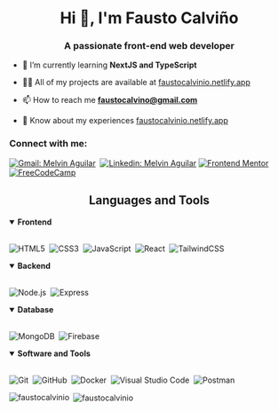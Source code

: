 <h1 align="center">Hi 👋, I'm Fausto Calviño</h1>
<h3 align="center">A passionate front-end web developer</h3>


- 🌱 I’m currently learning **NextJS and TypeScript**

- 👨‍💻 All of my projects are available at [faustocalvinio.netlify.app](https://faustocalvinio.netlify.app/)

- 📫 How to reach me **faustocalvino@gmail.com**

- 📄 Know about my experiences [faustocalvinio.netlify.app](https://faustocalvinio.netlify.app/)

<h3 align="left">Connect with me:</h3>
<p align="left">
<div>
    
[![Gmail: Melvin Aguilar](https://img.shields.io/badge/-gmail-red?style=for-the-badge&logo=Gmail&logoColor=white&link=mailto:faustocalvino@gmail.com)](mailto:faustocalvino@gmail.com)&nbsp;
[![Linkedin: Melvin Aguilar](https://img.shields.io/badge/-linkedin-blue?style=for-the-badge&logo=Linkedin&logoColor=white&link=https://www.linkedin.com/in/faustocalvinio)](https://www.linkedin.com/in/faustocalvinio)
[![Frontend Mentor](https://img.shields.io/badge/-Frontend%20Mentor-5F3DC4?style=for-the-badge&logo=FrontendMentor&logoColor=white&link=https://www.frontendmentor.io/profile/faustocalvinio)](https://www.frontendmentor.io/profile/faustocalvinio)&nbsp;
[![FreeCodeCamp](https://img.shields.io/badge/-FreeCodeCamp-0A0A23?style=for-the-badge&logo=FreeCodeCamp&logoColor=white&link=https://www.freecodecamp.org/faustocalvinio)](https://www.freecodecamp.org/faustocalvinio)&nbsp;
</div>

</p>
<h2 align="center">Languages and Tools</h2>

<details open>
<summary><b>Frontend</b></summary>
<br>
  
![HTML5](https://img.shields.io/badge/-HTML5-E34F26?style=for-the-badge&logo=html5&logoColor=white)&nbsp;
![CSS3](https://img.shields.io/badge/-CSS3-1572B6?style=for-the-badge&logo=css3)&nbsp;
![JavaScript](https://img.shields.io/badge/Javascript-F7DF1E.svg?style=for-the-badge&logo=javascript&logoColor=black)&nbsp;
![React](https://img.shields.io/badge/-React-%23404d59?style=for-the-badge&logo=react)&nbsp;
![TailwindCSS](https://img.shields.io/badge/-Tailwind_CSS-38B2AC?style=for-the-badge&logo=tailwind-css&logoColor=white)&nbsp;

</details>

<details open>
<summary><b>Backend</b></summary>
<br>


![Node.js](https://img.shields.io/badge/node.js-339933.svg?style=for-the-badge&logo=nodedotjs&logoColor=white)&nbsp;
![Express](https://img.shields.io/badge/express-000000.svg?style=for-the-badge&logo=express&logoColor=white)&nbsp;
</details>

<details open>
<summary><b>Database</b></summary>
<br>

![MongoDB](https://img.shields.io/badge/-MongoDB-47A248?style=for-the-badge&logo=mongodb&logoColor=white)&nbsp;
![Firebase](https://img.shields.io/badge/firebase-FFCA28.svg?style=for-the-badge&logo=firebase&logoColor=black)&nbsp;
</details>

<details open>
<summary><b>Software and Tools</b></summary>
<br>

![Git](https://img.shields.io/badge/-Git-F05032?style=for-the-badge&logo=git&logoColor=white)&nbsp;
![GitHub](https://img.shields.io/badge/-GitHub-181717?style=for-the-badge&logo=github)&nbsp;
![Docker](https://img.shields.io/badge/-Docker-2496ED?style=for-the-badge&logo=docker&logoColor=white)&nbsp;
![Visual Studio Code](https://img.shields.io/badge/-VSCODE-007ACC?style=for-the-badge&&logo=visual-studio-code&logoColor=white)&nbsp;
![Postman](https://img.shields.io/badge/-Postman-FF6C37?style=for-the-badge&logo=postman&logoColor=white)&nbsp;

</details>

<p><img align="left" src="https://github-readme-stats.vercel.app/api/top-langs?username=faustocalvinio&show_icons=true&theme=dark&locale=en&layout=compact" alt="faustocalvinio" /></p>

<p>&nbsp;<img align="center" src="https://github-readme-stats.vercel.app/api?username=faustocalvinio&show_icons=true&theme=dark&locale=en" alt="faustocalvinio" /></p>


</div>
